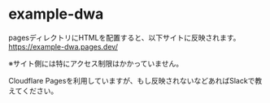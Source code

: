 # example-dwa

pagesディレクトリにHTMLを配置すると、以下サイトに反映されます。  
https://example-dwa.pages.dev/

※サイト側には特にアクセス制限はかかっていません。

Cloudflare Pagesを利用していますが、もし反映されないなどあればSlackで教えてください。

